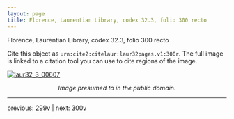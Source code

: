 ```yaml
---
layout: page
title: Florence, Laurentian Library, codex 32.3, folio 300 recto
---
```


Florence, Laurentian Library, codex 32.3, folio 300 recto

Cite this object as `urn:cite2:citelaur:laur32pages.v1:300r`.  The full image is linked to a citation tool you can use to cite regions of the image.

[![laur32_3_00607](http://www.homermultitext.org/iipsrv?IIIF=/project/homer/pyramidal/deepzoom/citelaur/laur32imgs/v1/laur32_3_00607.tif/full/800,/0/default.jpg)](http://www.homermultitext.org/ict2/?urn=urn:cite2:citelaur:laur32imgs.v1:laur32_3_00607) 

<p style="text-align: center; font-style: italic;">Image presumed to in the public domain.</p>

---

previous: [299v](../299v/) | next: [300v](../300v/)
